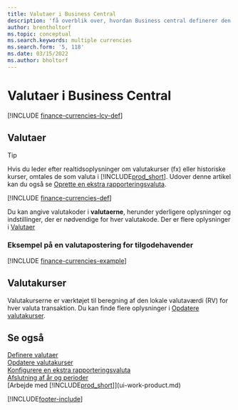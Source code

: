 ```yaml
---
title: Valutaer i Business Central
description: 'få overblik over, hvordan Business central definerer den lokale valuta i forhold til de udenlandske valutaer, du handler i.'
author: brentholtorf
ms.topic: conceptual
ms.search.keywords: multiple currencies
ms.search.form: '5, 118'
ms.date: 03/15/2022
ms.author: bholtorf
---
```

# <a name="currencies-in-business-central"></a>Valutaer i Business Central

[!INCLUDE [finance-currencies-lcy-def](includes/finance-currencies-lcy-def.md)]

## <a name="currencies"></a>Valutaer

> [!TIP]  
> Hvis du leder efter realtidsoplysninger om valutakurser (fx) eller historiske kurser, omtales de som valuta i [!INCLUDE[prod_short](includes/prod_short.md)]. Udover denne artikel kan du også se [Oprette en ekstra rapporteringsvaluta](finance-how-setup-additional-currencies.md).

[!INCLUDE [finance-currencies-def](includes/finance-currencies-def.md)]

Du kan angive valutakoder i **valutaerne**, herunder yderligere oplysninger og indstillinger, der er nødvendige for hver valutakode. Der er flere oplysninger i [Valutaer](finance-set-up-currencies.md#curr)

### <a name="example-of-a-receivable-currency-transaction"></a>Eksempel på en valutapostering for tilgodehavender

[!INCLUDE [finance-currencies-example](includes/finance-currencies-example.md)]

## <a name="exchange-rates"></a>Valutakurser

Valutakurserne er værktøjet til beregning af den lokale valutaværdi (RV) for hver valuta transaktion. Du kan finde flere oplysninger i [Opdatere valutakurser](finance-how-update-currencies.md).  

## <a name="see-also"></a>Se også

[Definere valutaer](finance-set-up-currencies.md)  
[Opdatere valutakurser](finance-how-update-currencies.md)  
[Konfigurere en ekstra rapporteringsvaluta](finance-how-setup-additional-currencies.md)  
[Afslutning af år og perioder](year-close-years-periods.md)  
[Arbejde med [!INCLUDE[prod_short](includes/prod_short.md)]](ui-work-product.md)


[!INCLUDE[footer-include](includes/footer-banner.md)]
